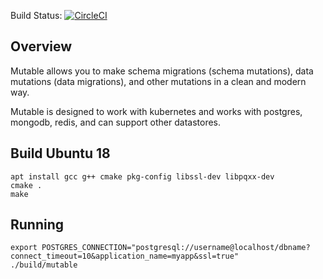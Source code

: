 
Build Status: [![CircleCI](https://circleci.com/gh/homer6/mutable.svg?style=svg)](https://circleci.com/gh/homer6/mutable)

Overview
--------

Mutable allows you to make schema migrations (schema mutations), data mutations (data migrations), and other mutations in a clean and modern way.

Mutable is designed to work with kubernetes and works with postgres, mongodb, redis, and can support other datastores.



Build Ubuntu 18
---------------

```
apt install gcc g++ cmake pkg-config libssl-dev libpqxx-dev
cmake .
make
```


Running 
-------

```
export POSTGRES_CONNECTION="postgresql://username@localhost/dbname?connect_timeout=10&application_name=myapp&ssl=true"
./build/mutable
```

